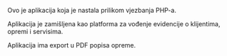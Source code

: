 Ovo je aplikacija koja je nastala prilikom vjezbanja PHP-a.

Aplikacija je zamišljena kao platforma za vođenje evidencije o klijentima, opremi i servisima.

Aplikacija ima export u PDF popisa opreme.
